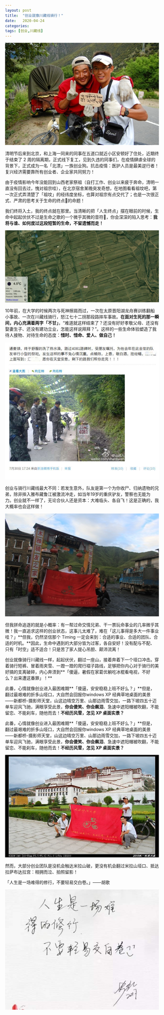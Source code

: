 ```yaml
---
layout: post
title:  "创业就像川藏线骑行！"
date:   2020-04-24
categories: 
tags: [创业,川藏线]
---
```




![0](https://github.com/JackJin2014/JackJin2014.github.io/blob/master/images/2020-04/10.jpg?raw=true)



清明节后来到北京，和上海一同来的同事在五道口就近小区安顿好了住处，近期终于结束了 2 周的隔离期，正式线下复工，见到久违的同事们，在疫情肆虐全球的背景下，正式成为一名「北漂」一族创业狗。抗击疫情：医护人员是最美逆行者！复兴经济需要靠所有创业者、企业家共同努力！

由于疫情影响今年没能回到山西老家祭祖（自打工作、创业以来疲于奔命，清明一直没有回去过，愧对祖宗哇），在北京宿舍某晚突发奇想，在地图看看祖坟吧，第一次正式弄清楚了「祖坟」的经纬度坐标，也算对祖宗有点交代了；也是一次很正式、严肃的思考关于生命的终点🏁的命题！

我们终将入土，我的终点就在那里。当清晰的把「人生终点」摆在眼前的时候，生命中起起伏伏不过是生命之歌的一个微乎其微的音符🎵，你会深深的陷入思考：**我将与谁、如何度过这段短暂的生命，不留遗憾而走！**

![0](https://raw.githubusercontent.com/JackJin2014/JackJin2014.github.io/master/images/2020-04/0.jpeg)

10年前，在大学的时候两次与死神擦肩而过，一次在太原晋阳湖龙舟赛训练翻船小事故、一次在川藏线骑行，怒江七十二拐那段路摔车事故。**在面对生死的那一瞬间，内心充满着两字「不甘」**，“难道就这样结束了？还没有好好孝敬父母、还没有娶妻生子、还没有建功立业，怎能这样说拜拜？”。这样的一些生命体验塑造了我待人接物、对待生命的态度：**惜时、惜命、爱人、做自己！**


![3](https://raw.githubusercontent.com/JackJin2014/JackJin2014.github.io/master/images/2020-04/3.jpg)

创业与骑行川藏线最大不同：若发生意外，队友是第一个为你收尸、归纳遗物的兄弟，除非摔入雅布藏鲁江被激流冲走，如当年19岁的重庆驴友，警察也无能为力。创业就不一样了，无论合伙人还是资本：大难临头、各自飞！这是正确的，我大概率也会这样做！

![8](https://raw.githubusercontent.com/JackJin2014/JackJin2014.github.io/master/images/2020-04/8.jpg)

但我拼命追逐的就是小概率：有一帮过命交情兄弟、干一票玩命事业的几率微乎其微！我一直追求这样的创业状态，这事儿太难了，难在「这儿事得是多大一件事业哇？」**但我，仍然坚信那个 Timing 一定会来到：合适的事业、合适的团队、合适的时机。**因此，生命中遇到的大部分皆为过客，各自安好！没有配与不配、只有「时空」适不适合！只是苦了家人提心吊胆、颠沛流离！

创业就像骑行川藏线一样，起起伏伏，翻过一座山，接着奔着下一个垭口冲击。穿着骑行短裤、冒着雨夹雪、一蹬一蹬的爬行褶子路线，足够把你内心对于骑行的美好搞的支离破碎，内心奔溃到**「傻逼，暑假在家葛优躺吃冰棍看电视，不好么？出来遭这番罪」！**

此番，心情就像创业进入最困难期**「傻逼，安安稳稳上班不好么？」**但是，翻过最艰难的折多山垭口，大自然会回报你windows XP 经典草地桌面的美景——新都桥-摄影师天堂，山这边晴空万里、山那边雨雪交加，一路下坡四五十迈单车迎风飞驰，满眼享受此景，**你会傻笑、你会飙泪**、急速中遮阳帽被吹翻，不能留恋、不能刹车，随他而去！**不经历风雪，怎见 XP 桌面实景？**

此番，心情就像创业进入最困难期**「傻逼，安安稳稳上班不好么？」**但是，翻过最艰难的折多山垭口，大自然会回报你windows XP 经典草地桌面的美景——新都桥-摄影师天堂，山这边晴空万里、山那边雨雪交加，一路下坡四五十迈单车迎风飞驰，满眼享受此景，**你会傻笑、你会飙泪**、急速中遮阳帽被吹翻，不能留恋、不能刹车，随他而去！**不经历风雪，怎见 XP 桌面实景？**

![1](https://raw.githubusercontent.com/JackJin2014/JackJin2014.github.io/master/images/2020-04/1.jpg)

然而，大部分创业团队是没机会触达米拉山破，更没有机会翻过米拉山垭口、抵达拉萨布达拉宫：相拥而泣、拍照留影！

「人生是一场难得的修行，不要轻易交白卷。」——胡歌

![胡歌写下的是：人生是一场难得的修行，不要轻易交白卷。](https://raw.githubusercontent.com/JackJin2014/JackJin2014.github.io/master/images/huge.jpeg)

